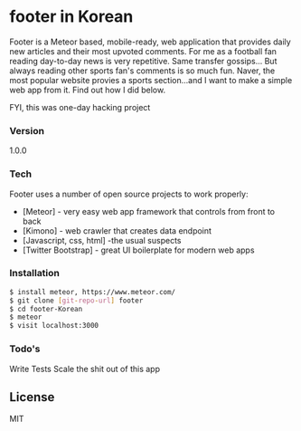 # footer in Korean

Footer is a Meteor based, mobile-ready, web application that provides daily new articles and their most upvoted comments.
For me as a football fan reading day-to-day news is very repetitive. Same transfer gossips... 
But always reading other sports fan's comments is so much fun. 
Naver, the most popular website provies a sports section...and I want to make a simple web app from it.
Find out how I did below.

FYI, this was one-day hacking project

### Version
1.0.0

### Tech

Footer uses a number of open source projects to work properly:

* [Meteor] - very easy web app framework that controls from front to back
* [Kimono] - web crawler that creates data endpoint
* [Javascript, css, html] -the usual suspects
* [Twitter Bootstrap] - great UI boilerplate for modern web apps

### Installation

```sh
$ install meteor, https://www.meteor.com/
$ git clone [git-repo-url] footer
$ cd footer-Korean
$ meteor
$ visit localhost:3000
```

### Todo's

Write Tests
Scale the shit out of this app

License
----

MIT
